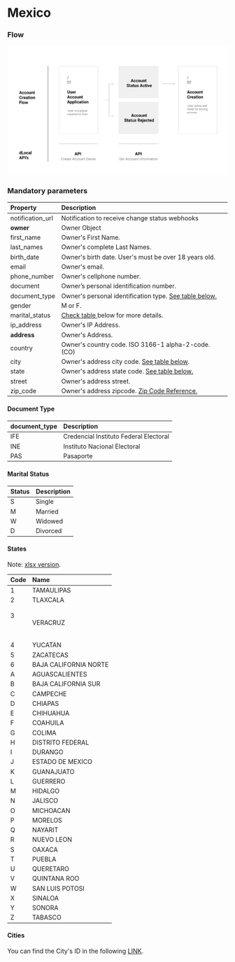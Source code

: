 # Mexico

### Flow

![](../../../../.gitbook/assets/image%20%2829%29.png)

### Mandatory parameters

| Property | Description |
| :--- | :--- |
| notification\_url | Notification to receive change status webhooks |
| **owner** | Owner Object |
| first\_name | Owner's First Name.  |
| last\_names | Owner's complete Last Names. |
| birth\_date | Owner's birth date. User's  must be over 18 years old.  |
| email | Owner's email. |
| phone\_number | Owner's cellphone number.  |
| document | Owner’s personal identification number.  |
| document\_type | Owner's personal identification type. [See table below.](mexico.md#document-type) |
| gender | M or F. |
| marital\_status | [Check table ](mexico.md#marital-status)below for more details. |
| ip\_address | Owner's IP Address.  |
| **address** | Owner's Address. |
| country | Owner's country code. ISO 3166-1 alpha-2-code. \(CO\) |
| city | Owner's address city code. [See table below](mexico.md#cities). |
| state | Owner's address state code. [See table below.](https://docs.dlocal.com/other/card-issuing/create-account/create-account-owner/colombia#states) |
| street | Owner's address street. |
| zip\_code | Owner's address zipcode. [Zip Code Reference. ](https://docs.google.com/spreadsheets/d/1EW7JI-B814GAdULTr4njyBUulDvTTQ5dM_M2kD5AAkw/edit?usp=sharing) |

#### Document Type

| document\_type | Description |
| :--- | :--- |
| IFE | Credencial Instituto Federal Electoral |
| INE | Instituto Nacional Electoral |
| PAS | Pasaporte |

#### Marital Status

| Status | Description |
| :--- | :--- |
| S | Single |
| M | Married |
| W | Widowed |
| D | Divorced |

#### **States** 

Note: [xlsx version](https://docs.google.com/spreadsheets/d/12DUNd4VFPfsszs5x4ZRyk3xJJVM-5dgJphhA437Uxkg/edit?usp=sharing).

<table>
  <thead>
    <tr>
      <th style="text-align:left">Code</th>
      <th style="text-align:left">Name</th>
    </tr>
  </thead>
  <tbody>
    <tr>
      <td style="text-align:left">1</td>
      <td style="text-align:left">TAMAULIPAS</td>
    </tr>
    <tr>
      <td style="text-align:left">2</td>
      <td style="text-align:left">TLAXCALA</td>
    </tr>
    <tr>
      <td style="text-align:left">
        <p>3</p>
        <p>
          <br />
        </p>
      </td>
      <td style="text-align:left">VERACRUZ</td>
    </tr>
    <tr>
      <td style="text-align:left">4</td>
      <td style="text-align:left">YUCATAN</td>
    </tr>
    <tr>
      <td style="text-align:left">5</td>
      <td style="text-align:left">ZACATECAS</td>
    </tr>
    <tr>
      <td style="text-align:left">6</td>
      <td style="text-align:left">BAJA CALIFORNIA NORTE</td>
    </tr>
    <tr>
      <td style="text-align:left">A</td>
      <td style="text-align:left">AGUASCALIENTES</td>
    </tr>
    <tr>
      <td style="text-align:left">B</td>
      <td style="text-align:left">BAJA CALIFORNIA SUR</td>
    </tr>
    <tr>
      <td style="text-align:left">C</td>
      <td style="text-align:left">CAMPECHE</td>
    </tr>
    <tr>
      <td style="text-align:left">D</td>
      <td style="text-align:left">CHIAPAS</td>
    </tr>
    <tr>
      <td style="text-align:left">E</td>
      <td style="text-align:left">CHIHUAHUA</td>
    </tr>
    <tr>
      <td style="text-align:left">F</td>
      <td style="text-align:left">COAHUILA</td>
    </tr>
    <tr>
      <td style="text-align:left">G</td>
      <td style="text-align:left">COLIMA</td>
    </tr>
    <tr>
      <td style="text-align:left">H</td>
      <td style="text-align:left">DISTRITO FEDERAL</td>
    </tr>
    <tr>
      <td style="text-align:left">I</td>
      <td style="text-align:left">DURANGO</td>
    </tr>
    <tr>
      <td style="text-align:left">J</td>
      <td style="text-align:left">ESTADO DE MEXICO</td>
    </tr>
    <tr>
      <td style="text-align:left">K</td>
      <td style="text-align:left">GUANAJUATO</td>
    </tr>
    <tr>
      <td style="text-align:left">L</td>
      <td style="text-align:left">GUERRERO</td>
    </tr>
    <tr>
      <td style="text-align:left">M</td>
      <td style="text-align:left">HIDALGO</td>
    </tr>
    <tr>
      <td style="text-align:left">N</td>
      <td style="text-align:left">JALISCO</td>
    </tr>
    <tr>
      <td style="text-align:left">O</td>
      <td style="text-align:left">MICHOACAN</td>
    </tr>
    <tr>
      <td style="text-align:left">P</td>
      <td style="text-align:left">MORELOS</td>
    </tr>
    <tr>
      <td style="text-align:left">Q</td>
      <td style="text-align:left">NAYARIT</td>
    </tr>
    <tr>
      <td style="text-align:left">R</td>
      <td style="text-align:left">NUEVO LEON</td>
    </tr>
    <tr>
      <td style="text-align:left">S</td>
      <td style="text-align:left">OAXACA</td>
    </tr>
    <tr>
      <td style="text-align:left">T</td>
      <td style="text-align:left">PUEBLA</td>
    </tr>
    <tr>
      <td style="text-align:left">U</td>
      <td style="text-align:left">QUERETARO</td>
    </tr>
    <tr>
      <td style="text-align:left">V</td>
      <td style="text-align:left">QUINTANA ROO</td>
    </tr>
    <tr>
      <td style="text-align:left">W</td>
      <td style="text-align:left">SAN LUIS POTOSI</td>
    </tr>
    <tr>
      <td style="text-align:left">X</td>
      <td style="text-align:left">SINALOA</td>
    </tr>
    <tr>
      <td style="text-align:left">Y</td>
      <td style="text-align:left">SONORA</td>
    </tr>
    <tr>
      <td style="text-align:left">Z</td>
      <td style="text-align:left">TABASCO</td>
    </tr>
  </tbody>
</table>

#### **Cities**

You can find the City's ID in the following [LINK](https://docs.google.com/spreadsheets/d/1jbmpSdACKWHGcytsmW14OnZGuULNweKRAW-weLINBc0/edit?usp=sharing). 

